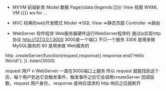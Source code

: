 - MVVM  前端新贵
Model 数据  Page({data:{legends:[]}})
View  视图  WXML
VM          {{}} wx:for ...

- MVC   经典的web开发模式
    Model   =>SQL
    View    =>静态页面
    Controller  =>路由

- WebServer 软件程序
Web服务器硬件运行WebServer程序的
通过ip实现http协议 
http://127.0.0.1:3000
3000是一个端口 不只一个服务
3306 是用来做 MySQL服务的
80   是用来做 Web服务的

http
    .createServer(function(request,response){
        response.end('Hello World!');
    })
    .listen(3000)

request  用户 n   WebServer 一直在3000端口上服务
所以 request 就能找到这个店，每个用户到达它会触发事件，触发事件之后它会调用createServer 回调函数，request 用户身份， response 是响应请求的  http 响应之后就断开